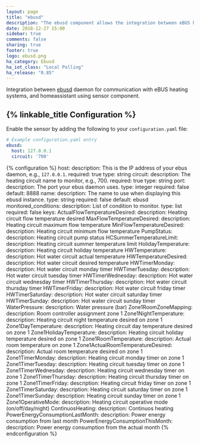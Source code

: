 ```yaml
---
layout: page
title: "ebusd"
description: "The ebusd component allows the integration between eBUS heating system and Home Assistant."
date: 2018-12-27 15:00
sidebar: true
comments: false
sharing: true
footer: true
logo: ebusd.png
ha_category: Ebusd
ha_iot_class: "Local Polling"
ha_release: "0.85"
---
```


Integration between [ebusd](https://github.com/john30/ebusd/) daemon for communication with eBUS heating systems, and homeassistant using sensor component.

## {% linkable_title Configuration %}

Enable the sensor by adding the following to your `configuration.yaml` file:

```yaml
# Example configuration.yaml entry
ebusd:
  host: 127.0.0.1
  circuit: '700'

```

{% configuration %}
host:
  description: This is the IP address of your ebus daemon, e.g., `127.0.0.1`.
  required: true
  type: string
circuit: 
  description: The heating circuit name to monitor, e.g., 700.
  required: true
  type: string
port:
  description: The port your ebus daemon uses.
  type: integer
  required: false
  default: 8888
name: 
  description: The name to use when displaying this ebusd instance.
  type: string
  required: false
  default: ebusd
monitored_conditions:
  description: List of condition to monitor.
  type: list
  required: false
  keys:
    ActualFlowTemperatureDesired:
      description: Heating circuit flow temperature desired
    MaxFlowTemperatureDesired:
      description: Heating circuit maximum flow temperature
    MinFlowTemperatureDesired:
      description: Heating circuit minimum flow temperature
    PumpStatus:
      description: Heating circuit pump status
    HCSummerTemperatureLimit:
      description: Heating circuit summer temperature limit
    HolidayTemperature:
      description: Heating circuit holiday temperature
    HWTemperature:
      description: Hot water circuit actual temperature
    HWTemperatureDesired:
      description: Hot water circuit desired temperature
    HWTimerMonday:
      description: Hot water circuit monday timer
    HWTimerTuesday:
      description: Hot water circuit tuesday timer
    HWTimerWednesday:
      description: Hot water circuit wednesday timer
    HWTimerThursday:
      description: Hot water circuit thursday timer
    HWTimerFriday:
      description: Hot water circuit friday timer
    HWTimerSaturday:
      description: Hot water circuit saturday timer
    HWTimerSunday:
      description: Hot water circuit sunday timer
    WaterPressure:
      description: Water pressure (bar)
    Zone1RoomZoneMapping:
      description: Room controller assignment zone 1
    Zone1NightTemperature:
      description: Heating circuit night temperature desired on zone 1
    Zone1DayTemperature:
      description: Heating circuit day temperature desired on zone 1
    Zone1HolidayTemperature:
      description: Heating circuit holiday temperature desired on zone 1
    Zone1RoomTemperature:
      description: Actual room temperature on zone 1
    Zone1ActualRoomTemperatureDesired:
      description: Actual room temperature desired on zone 1
    Zone1TimerMonday:
      description: Heating circuit monday timer on zone 1
    Zone1TimerTuesday:
      description: Heating circuit tuesday timer on zone 1
    Zone1TimerWednesday:
      description: Heating circuit wednesday timer on zone 1
    Zone1TimerThursday:
      description: Heating circuit thursday timer on zone 1
    Zone1TimerFriday:
      description: Heating circuit friday timer on zone 1
    Zone1TimerSaturday:
      description: Heating circuit saturday timer on zone 1
    Zone1TimerSunday:
      description: Heating circuit sunday timer on zone 1
    Zone1OperativeMode:
      description: Heating circuit operative mode (on/off/day/night)
    ContinuosHeating:
      description: Continuos heating
    PowerEnergyConsumptionLastMonth:
      description: Power energy consumption from last month
    PowerEnergyConsumptionThisMonth:
      description: Power energy consumption from the actual month
{% endconfiguration %}